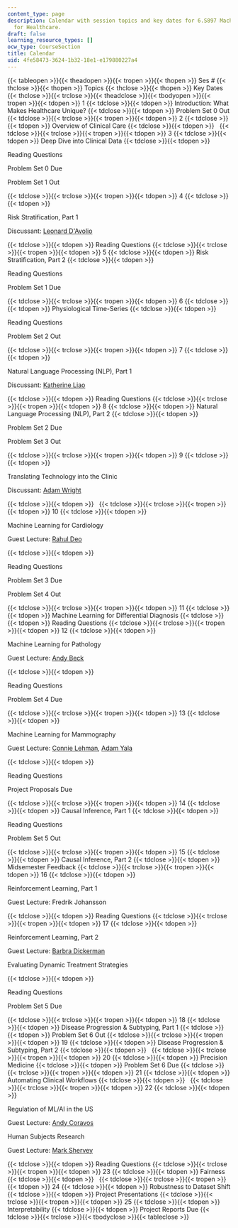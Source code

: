 ```yaml
---
content_type: page
description: Calendar with session topics and key dates for 6.S897 Machine Learning
  for Healthcare.
draft: false
learning_resource_types: []
ocw_type: CourseSection
title: Calendar
uid: 4fe58473-3624-1b32-18e1-e179880227a4
---
```

{{< tableopen >}}{{< theadopen >}}{{< tropen >}}{{< thopen >}}
Ses #
{{< thclose >}}{{< thopen >}}
Topics
{{< thclose >}}{{< thopen >}}
Key Dates
{{< thclose >}}{{< trclose >}}{{< theadclose >}}{{< tbodyopen >}}{{< tropen >}}{{< tdopen >}}
1
{{< tdclose >}}{{< tdopen >}}
Introduction: What Makes Healthcare Unique?
{{< tdclose >}}{{< tdopen >}}
Problem Set 0 Out
{{< tdclose >}}{{< trclose >}}{{< tropen >}}{{< tdopen >}}
2
{{< tdclose >}}{{< tdopen >}}
Overview of Clinical Care
{{< tdclose >}}{{< tdopen >}}
 
{{< tdclose >}}{{< trclose >}}{{< tropen >}}{{< tdopen >}}
3
{{< tdclose >}}{{< tdopen >}}
Deep Dive into Clinical Data
{{< tdclose >}}{{< tdopen >}}

Reading Questions

Problem Set 0 Due

Problem Set 1 Out

{{< tdclose >}}{{< trclose >}}{{< tropen >}}{{< tdopen >}}
4
{{< tdclose >}}{{< tdopen >}}

Risk Stratification, Part 1

Discussant: [Leonard D'Avolio](https://scholar.harvard.edu/len/home)

{{< tdclose >}}{{< tdopen >}}
Reading Questions
{{< tdclose >}}{{< trclose >}}{{< tropen >}}{{< tdopen >}}
5
{{< tdclose >}}{{< tdopen >}}
Risk Stratification, Part 2
{{< tdclose >}}{{< tdopen >}}

Reading Questions

Problem Set 1 Due

{{< tdclose >}}{{< trclose >}}{{< tropen >}}{{< tdopen >}}
6
{{< tdclose >}}{{< tdopen >}}
Physiological Time-Series
{{< tdclose >}}{{< tdopen >}}

Reading Questions

Problem Set 2 Out

{{< tdclose >}}{{< trclose >}}{{< tropen >}}{{< tdopen >}}
7
{{< tdclose >}}{{< tdopen >}}

Natural Language Processing (NLP), Part 1

Discussant: [Katherine Liao](https://physiciandirectory.brighamandwomens.org/details/221/katherine-liao-rheumatology-boston)

{{< tdclose >}}{{< tdopen >}}
Reading Questions
{{< tdclose >}}{{< trclose >}}{{< tropen >}}{{< tdopen >}}
8
{{< tdclose >}}{{< tdopen >}}
Natural Language Processing (NLP), Part 2
{{< tdclose >}}{{< tdopen >}}

Problem Set 2 Due

Problem Set 3 Out

{{< tdclose >}}{{< trclose >}}{{< tropen >}}{{< tdopen >}}
9
{{< tdclose >}}{{< tdopen >}}

Translating Technology into the Clinic

Discussant: [Adam Wright](https://dbmi.hms.harvard.edu/people/adam-wright)

{{< tdclose >}}{{< tdopen >}}
 
{{< tdclose >}}{{< trclose >}}{{< tropen >}}{{< tdopen >}}
10
{{< tdclose >}}{{< tdopen >}}

Machine Learning for Cardiology

Guest Lecture: [Rahul Deo](https://www.onebraveidea.org/team/rahul-deo/)

{{< tdclose >}}{{< tdopen >}}

Reading Questions

Problem Set 3 Due

Problem Set 4 Out

{{< tdclose >}}{{< trclose >}}{{< tropen >}}{{< tdopen >}}
11
{{< tdclose >}}{{< tdopen >}}
Machine Learning for Differential Diagnosis
{{< tdclose >}}{{< tdopen >}}
Reading Questions
{{< tdclose >}}{{< trclose >}}{{< tropen >}}{{< tdopen >}}
12
{{< tdclose >}}{{< tdopen >}}

Machine Learning for Pathology

Guest Lecture: [Andy Beck](https://www.pathai.com/about-us/andy-beck/)

{{< tdclose >}}{{< tdopen >}}

Reading Questions

Problem Set 4 Due

{{< tdclose >}}{{< trclose >}}{{< tropen >}}{{< tdopen >}}
13
{{< tdclose >}}{{< tdopen >}}

Machine Learning for Mammography 

Guest Lecture: [Connie Lehman](https://www.massgeneral.org/doctors/19730/connie-lehman), [Adam Yala](http://adamyala.csail.mit.edu/)

{{< tdclose >}}{{< tdopen >}}

Reading Questions

Project Proposals Due

{{< tdclose >}}{{< trclose >}}{{< tropen >}}{{< tdopen >}}
14
{{< tdclose >}}{{< tdopen >}}
Causal Inference, Part 1
{{< tdclose >}}{{< tdopen >}}

Reading Questions

Problem Set 5 Out

{{< tdclose >}}{{< trclose >}}{{< tropen >}}{{< tdopen >}}
15
{{< tdclose >}}{{< tdopen >}}
Causal Inference, Part 2
{{< tdclose >}}{{< tdopen >}}
Midsemester Feedback
{{< tdclose >}}{{< trclose >}}{{< tropen >}}{{< tdopen >}}
16
{{< tdclose >}}{{< tdopen >}}

Reinforcement Learning, Part 1

Guest Lecture: Fredrik Johansson

{{< tdclose >}}{{< tdopen >}}
Reading Questions
{{< tdclose >}}{{< trclose >}}{{< tropen >}}{{< tdopen >}}
17
{{< tdclose >}}{{< tdopen >}}

Reinforcement Learning, Part 2

Guest Lecture: [Barbra Dickerman](https://scholar.google.com/citations?user=wDxSMh8AAAAJ&hl=en)

Evaluating Dynamic Treatment Strategies

{{< tdclose >}}{{< tdopen >}}

Reading Questions

Problem Set 5 Due

{{< tdclose >}}{{< trclose >}}{{< tropen >}}{{< tdopen >}}
18
{{< tdclose >}}{{< tdopen >}}
Disease Progression & Subtyping, Part 1
{{< tdclose >}}{{< tdopen >}}
Problem Set 6 Out
{{< tdclose >}}{{< trclose >}}{{< tropen >}}{{< tdopen >}}
19
{{< tdclose >}}{{< tdopen >}}
Disease Progression & Subtyping, Part 2
{{< tdclose >}}{{< tdopen >}}
 
{{< tdclose >}}{{< trclose >}}{{< tropen >}}{{< tdopen >}}
20
{{< tdclose >}}{{< tdopen >}}
Precision Medicine
{{< tdclose >}}{{< tdopen >}}
Problem Set 6 Due
{{< tdclose >}}{{< trclose >}}{{< tropen >}}{{< tdopen >}}
21
{{< tdclose >}}{{< tdopen >}}
Automating Clinical Workflows
{{< tdclose >}}{{< tdopen >}}
 
{{< tdclose >}}{{< trclose >}}{{< tropen >}}{{< tdopen >}}
22
{{< tdclose >}}{{< tdopen >}}

Regulation of ML/AI in the US

Guest Lecture: [Andy Coravos](http://www.andreacoravos.com/)

Human Subjects Research

Guest Lecture: [Mark Shervey](https://twitter.com/markshervey)

{{< tdclose >}}{{< tdopen >}}
Reading Questions
{{< tdclose >}}{{< trclose >}}{{< tropen >}}{{< tdopen >}}
23
{{< tdclose >}}{{< tdopen >}}
Fairness
{{< tdclose >}}{{< tdopen >}}
 
{{< tdclose >}}{{< trclose >}}{{< tropen >}}{{< tdopen >}}
24
{{< tdclose >}}{{< tdopen >}}
Robustness to Dataset Shift
{{< tdclose >}}{{< tdopen >}}
Project Presentations
{{< tdclose >}}{{< trclose >}}{{< tropen >}}{{< tdopen >}}
25
{{< tdclose >}}{{< tdopen >}}
Interpretability
{{< tdclose >}}{{< tdopen >}}
Project Reports Due
{{< tdclose >}}{{< trclose >}}{{< tbodyclose >}}{{< tableclose >}}